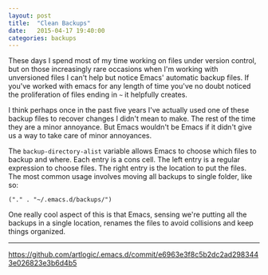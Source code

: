 ```yaml
---
layout: post
title:  "Clean Backups"
date:   2015-04-17 19:40:00
categories: backups
---
```


These days I spend most of my time working on files under version control, but on those increasingly rare occasions when I'm working with unversioned files I can't help but notice Emacs' automatic backup files. If you've worked with emacs for any length of time you've no doubt noticed the proliferation of files ending in `~` it helpfully creates.

I think perhaps once in the past five years I've actually used one of these backup files to recover changes I didn't mean to make. The rest of the time they are a minor annoyance. But Emacs wouldn't be Emacs if it didn't give us a way to take care of minor annoyances.

The `backup-directory-alist` variable allows Emacs to choose which files to backup and where. Each entry is a cons cell. The left entry is a regular expression to choose files. The right entry is the location to put the files. The most common usage involves moving all backups to single folder, like so:

```elisp
("." . "~/.emacs.d/backups/")
```

One really cool aspect of this is that Emacs, sensing we're putting all the backups in a single location, renames the files to avoid collisions and keep things organized.

***

<https://github.com/artlogic/.emacs.d/commit/e6963e3f8c5b2dc2ad2983443e026823e3b6d4b5>

